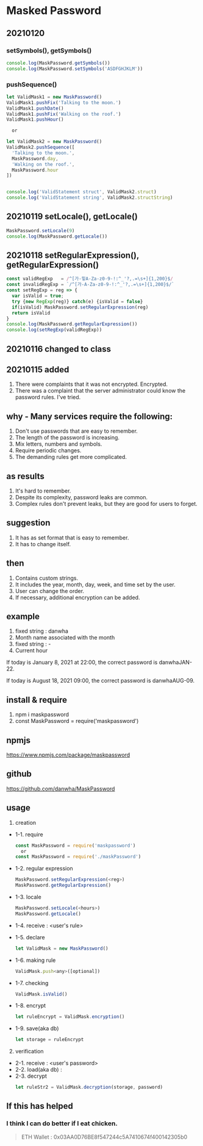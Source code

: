 
# Masked Password

## 20210120 
  ### setSymbols(), getSymbols()
  ```javascript
  console.log(MaskPassword.getSymbols())
  console.log(MaskPassword.setSymbols('ASDFGHJKLM'))
  ```
  ### pushSequence()
  ```javascript
  let ValidMask1 = new MaskPassword()
  ValidMask1.pushFix('Talking to the moon.')
  ValidMask1.pushDate()
  ValidMask1.pushFix('Walking on the roof.')
  ValidMask1.pushHour()
  
    or

  let ValidMask2 = new MaskPassword()
  ValidMask2.pushSequence([
    'Talking to the moon.',
    MaskPassword.day,
    'Walking on the roof.',
    MaskPassword.hour
  ])


  console.log('ValidStatement struct', ValidMask2.struct)
  console.log('ValidStatement string', ValidMask2.structString)
  ```

## 20210119 setLocale(), getLocale()
  ```javascript
  MaskPassword.setLocale(9)
  console.log(MaskPassword.getLocale())
  ```

## 20210118 setRegularExpression(), getRegularExpression()
  ```javascript
  const validRegExp   = /^[가-힣A-Za-z0-9-!:^_'?,.=\s+]{1,200}$/
  const invalidRegExp = `/^[가-A-Za-z0-9-!:^_'?,.=\s+]{1,200}$/`
  const setRegExp = reg => {
    var isValid = true;
    try {new RegExp(reg)} catch(e) {isValid = false}
    if(isValid) MaskPassword.setRegularExpression(reg)
    return isValid
  }
  console.log(MaskPassword.getRegularExpression())
  console.log(setRegExp(validRegExp))
  ```

## 20210116 changed to class
## 20210115 added 
  1. There were complaints that it was not encrypted. Encrypted.
  2. There was a complaint that the server administrator could know the password rules. I've tried.

## why - Many services require the following:
  1. Don't use passwords that are easy to remember.
  2. The length of the password is increasing.
  3. Mix letters, numbers and symbols.
  4. Require periodic changes.
  5. The demanding rules get more complicated.

## as results
  1. It's hard to remember.
  2. Despite its complexity, password leaks are common.
  3. Complex rules don't prevent leaks, but they are good for users to forget.

## suggestion
  1. It has as set format that is easy to remember.
  2. It has to change itself.

## then
  1. Contains custom strings.
  2. It includes the year, month, day, week, and time set by the user.
  3. User can change the order.
  4. If necessary, additional encryption can be added.

## example
  1. fixed string : danwha
  2. Month name associated with the month
  3. fixed string : -
  4. Current hour

  If today is January 8, 2021 at 22:00, the correct password is danwhaJAN-22.

  If today is August 18, 2021 09:00, the correct password is danwhaAUG-09.

## install & require
  1. npm i maskpassword
  2. const MaskPassword = require('maskpassword')

## npmjs
  https://www.npmjs.com/package/maskpassword

## github
  https://github.com/danwha/MaskPassword

## usage
  1. creation
  * 1-1. require
    ```javascript
    const MaskPassword = require('maskpassword')
      or
    const MaskPassword = require('./maskPassword')
    ```
  * 1-2. regular expression
    ```javascript
    MaskPassword.setRegularExpression(<reg>)
    MaskPassword.getRegularExpression()
    ```
  * 1-3. locale
    ```javascript
    MaskPassword.setLocale(<hours>)
    MaskPassword.getLocale()
    ```

  * 1-4. receive        : <user's rule>
  * 1-5. declare
    ```javascript
    let ValidMask = new MaskPassword()
    ```
  * 1-6. making rule
    ```javascript
    ValidMask.push<any>([optional])
    ```
  * 1-7. checking
    ```javascript
    ValidMask.isValid()
    ```
  * 1-8. encrypt
    ```javascript
    let ruleEncrypt = ValidMask.encryption()
    ```
  * 1-9. save(aka db)
    ```javascript
    let storage = ruleEncrypt
    ```
  2. verification
  * 2-1. receive        : <user's password>
  * 2-2. load(aka db)   : 
  * 2-3. decrypt
    ```javascript
    let ruleStr2 = ValidMask.decryption(storage, password)
    ```

## If this has helped
  ### I think I can do better if I eat chicken.
  > ETH Wallet : 0x03AA0D76BE8f547244c5A7410674f400142305b0
